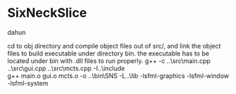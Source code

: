 # SixNeckSlice
dahun

cd to obj directory and compile object files out of src/, and link the object files to build 
executable under directory bin. the executable has to be located under bin with .dll files to
run properly.
    g++ -c ..\src\main.cpp ..\src\gui.cpp ..\src\mcts.cpp -I..\include   
    g++ main.o gui.o mcts.o -o ..\bin\SNS -L..\lib -lsfml-graphics -lsfml-window -lsfml-system
    